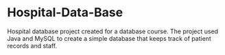 # Hospital-Data-Base
Hospital database project created for a database course. The project used Java and MySQL to create a simple database that keeps track of patient records and staff. 
